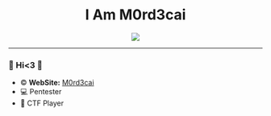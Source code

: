 <h1 align="center">I Am M0rd3cai</h1>

<div align="center">
  <img loop="infinite" width="auto" src="https://media.tenor.com/ajyhr1jfk-cAAAAC/regular-show-mordecai.gif">
</div>

---
### 🌴 Hi<3 🌴
 -  © **WebSite:** [M0rd3cai](https://m0rd3caii.github.io/)
 - 💻 Pentester
 - 🚩 CTF Player



